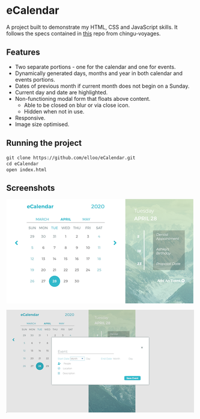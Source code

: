 # eCalendar

A project built to demonstrate my HTML, CSS and JavaScript skills. It follows the specs contained in [this](https://github.com/chingu-voyages/soloproject-tier1-ecalendar) repo from chingu-voyages.

## Features

- Two separate portions - one for the calendar and one for events.
- Dynamically generated days, months and year in both calendar and events portions.
- Dates of previous month if current month does not begin on a Sunday.
- Current day and date are highlighted.
- Non-functioning modal form that floats above content.
  - Able to be closed on blur or via close icon.
  - Hidden when not in use.
- Responsive.
- Image size optimised.

## Running the project

```
git clone https://github.com/elloo/eCalendar.git
cd eCalendar
open index.html
```

## Screenshots

![Main view](./assets/screen1.png)

![Modal](./assets/screen2.png)
